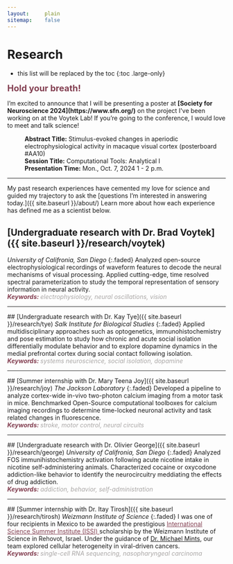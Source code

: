 ```yaml
---
layout:     plain
sitemap:    false
---
```


# Research

* this list will be replaced by the toc
{:toc .large-only}

<a style="color: #833F51; font-weight:bold; font-size:20">Hold your breath!</a>
<p>I’m excited to announce that I will be presenting a poster at <b>[Society for Neuroscience 2024](https://www.sfn.org/)</b> on the project I've been working on at the Voytek Lab! If you’re going to the conference, I would love to meet and talk science!
<dl>
<dd><b> Abstract Title:</b> Stimulus-evoked changes in aperiodic electrophysiological activity in macaque visual cortex (posterboard #AA10)</dd>
<dd><b> Session Title:</b> Computational Tools: Analytical I</dd>
<dd><b> Presentation Time:</b> Mon., Oct. 7, 2024 1 - 2 p.m.</dd>
</dl>
</p>
<hr class="solid" style="color: #8f7272;">

My past research experiences have cemented my love for science and guided my trajectory to ask the [questions I’m interested in answering today.]({{ site.baseurl }}/about/) Learn more about how each experience has defined me as a scientist below.


## [Undergraduate research with Dr. Brad Voytek]({{ site.baseurl }}/research/voytek)
<em>University of Califronia, San Diego</em>
{:.faded}
Analyzed open-source electrophysiological recordings of waveform features to decode the neural mechanisms of visual processing. Applied cutting-edge, time resolved spectral parameterization to study the temporal representation of sensory information in neural activity.
<br>
<span style="color:#833F51; font-style:italic;  font-weight:700">Keywords: </span>
<span style="color:#AAA7A6; font-style:italic;">electrophysiology, neural oscillations, vision</span>

<hr class="solid" style="color: #8f7272;">
## [Undergraduate research with Dr. Kay Tye]({{ site.baseurl }}/research/tye)
<em>Salk Institute for Biological Studies</em>
{:.faded}
Applied multidisciplinary approaches such as optogenetics, immunohistochemistry and pose estimation to study how chronic and acute social isolation 
differentially modulate behavior and to explore dopamine dynamics in the medial prefrontal cortex during social contact following isolation. 
<br>
<span style="color:#833F51; font-style:italic; font-weight:700">Keywords: </span>
<span style="color:#AAA7A6; font-style:italic;">systems neuroscience, social isolation, dopamine</span>

<hr class="solid" style="color: #8f7272;">
## [Summer internship with Dr. Mary Teena Joy]({{ site.baseurl }}/research/joy)
<em>The Jackson Laboratory</em>
{:.faded}
Developed a pipeline to analyze cortex-wide in-vivo two-photon calcium imaging from a motor task in mice. Benchmarked Open-Source computational toolboxes for calcium imaging recordings to determine time-locked neuronal activity and task related changes in fluorescence.
<br>
<span style="color:#833F51; font-style:italic; font-weight:700">Keywords: </span>
<span style="color:#AAA7A6; font-style:italic;">stroke, motor control, neural circuits</span>

<hr class="solid" style="color: #8f7272;">
## [Undergraduate research with Dr. Olivier George]({{ site.baseurl }}/research/george)
<em>University of Califronia, San Diego</em>
{:.faded}
Analyzed FOS immunihistochemistry activation following acute nicotine intake in nicotine self-administering animals. Characterized cocaine or oxycodone addiction-like behavior to identify the neurocircuitry meddiating the effects of drug addiction.
<br>
<span style="color:#833F51; font-style:italic; font-weight:700">Keywords: </span>
<span style="color:#AAA7A6; font-style:italic;">addiction, behavior, self-administration</span>

<hr class="solid" style="color: #8f7272;">
## [Summer internship with Dr. Itay Tirosh]({{ site.baseurl }}/research/tirosh)
<em>Weizmann Institute of Science</em>
{:.faded}
I was one of four recipients in Mexico to be awarded the prestigious <a href="https://davidson.weizmann.ac.il/en/programs/issi" target="_blank" rel="noopener noreferrer" style='color:#833F51'> International Science Summer Institute (ISSI) </a> scholarship by the Weizmann Institute of Science in Rehovot, Israel.
Under the guidance of <a href="https://www.weizmann.ac.il/mcb/tirosh/group-members" target="_blank" rel="noopener noreferrer">Dr. Michael Mints</a>, our team explored cellular heterogeneity in viral-driven cancers.
<br>
<span style="color:#833F51; font-style:italic; font-weight:700">Keywords: </span>
<span style="color:#AAA7A6; font-style:italic;">single-cell RNA sequencing, nasopharyngeal carcinoma</span>







